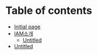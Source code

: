 # Table of contents

* [Initial page](README.md)
* [IAM소개](iam-overview/README.md)
  * [Untitled](iam-overview/untitled.md)
* [Untitled](untitled.md)

